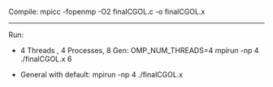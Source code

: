 Compile:
mpicc -fopenmp -O2 finalCGOL.c -o finalCGOL.x

-------------------------------------------------------

Run:
- 4 Threads ,  4 Processes,   8 Gen:
    OMP_NUM_THREADS=4 mpirun -np 4 ./finalCGOL.x 6


- General with default:
    mpirun -np 4 ./finalCGOL.x
